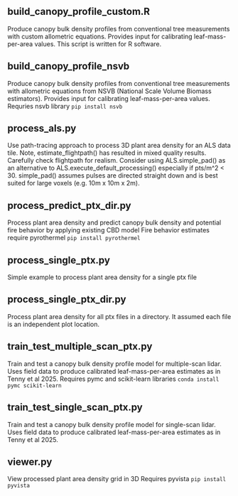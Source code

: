 ## build_canopy_profile_custom.R
Produce canopy bulk density profiles from conventional tree measurements with custom allometric equations. Provides input 
for calibrating leaf-mass-per-area values. This script is written for R software. 

## build_canopy_profile_nsvb
Produce canopy bulk density profiles from conventional tree measurements with allometric equations from NSVB (National 
Scale Volume Biomass estimators). Provides input for calibrating leaf-mass-per-area values.
Requries nsvb library `pip install nsvb`

## process_als.py
Use path-tracing approach to process 3D plant area density for an ALS data tile. Note, estimate_flightpath() has 
resulted in mixed quality results. Carefully check flightpath for realism. Consider using ALS.simple_pad() as an 
alternative to ALS.execute_default_processing() especially if pts/m^2 < 30. simple_pad() assumes pulses are directed
straight down and is best suited for large voxels (e.g. 10m x 10m x 2m).

## process_predict_ptx_dir.py
Process plant area density and predict canopy bulk density and potential fire behavior by applying existing CBD model
Fire behavior estimates require pyrothermel `pip install pyrothermel`

## process_single_ptx.py
Simple example to process plant area density for a single ptx file

## process_single_ptx_dir.py
Process plant area density for all ptx files in a directory. It assumed each file is an independent plot location.

## train_test_multiple_scan_ptx.py
Train and test a canopy bulk density profile model for multiple-scan lidar. Uses field data to produce calibrated 
leaf-mass-per-area estimates as in Tenny et al 2025.
Requires pymc and scikit-learn libraries `conda install pymc scikit-learn`

## train_test_single_scan_ptx.py
Train and test a canopy bulk density profile model for single-scan lidar. Uses field data to produce calibrated 
leaf-mass-per-area estimates as in Tenny et al 2025.

## viewer.py
View processed plant area density grid in 3D
Requires pyvista `pip install pyvista`
